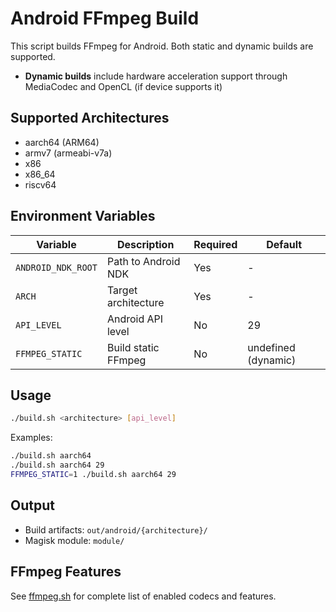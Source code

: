 # Android FFmpeg Build

This script builds FFmpeg for Android. Both static and dynamic builds are supported.

- **Dynamic builds** include hardware acceleration support through MediaCodec and OpenCL (if device supports it)

## Supported Architectures

- aarch64 (ARM64)
- armv7 (armeabi-v7a)
- x86
- x86_64 
- riscv64

## Environment Variables

| Variable | Description | Required | Default |
|----------|-------------|----------|---------|
| `ANDROID_NDK_ROOT` | Path to Android NDK | Yes | - |
| `ARCH` | Target architecture | Yes | - |
| `API_LEVEL` | Android API level | No | 29 |
| `FFMPEG_STATIC` | Build static FFmpeg | No | undefined (dynamic) |

## Usage

```bash
./build.sh <architecture> [api_level]
```

Examples:
```bash
./build.sh aarch64
./build.sh aarch64 29
FFMPEG_STATIC=1 ./build.sh aarch64 29
```

## Output

- Build artifacts: `out/android/{architecture}/`
- Magisk module: `module/`

## FFmpeg Features

See [ffmpeg.sh](./scripts/ffmpeg.sh) for complete list of enabled codecs and features.

